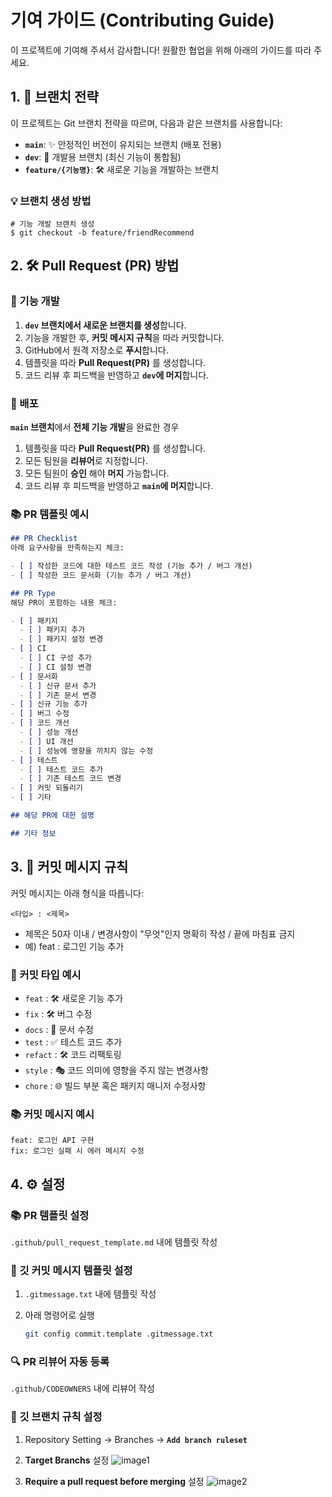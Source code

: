 # 기여 가이드 (Contributing Guide)

이 프로젝트에 기여해 주셔서 감사합니다! 원활한 협업을 위해 아래의 가이드를 따라 주세요.

## 1. 🌟 브랜치 전략

이 프로젝트는 Git 브랜치 전략을 따르며, 다음과 같은 브랜치를 사용합니다:

- **`main`**: ✨ 안정적인 버전이 유지되는 브랜치 (배포 전용)
- **`dev`**: 🌟 개발용 브랜치 (최신 기능이 통합됨)
- **`feature/{기능명}`**: 🛠️ 새로운 기능을 개발하는 브랜치

### 💡 브랜치 생성 방법

```
# 기능 개발 브랜치 생성
$ git checkout -b feature/friendRecommend
```

## 2. 🛠 Pull Request (PR) 방법

### 🔧 기능 개발

1. **`dev` 브랜치에서 새로운 브랜치를 생성**합니다.
2. 기능을 개발한 후, **커밋 메시지 규칙**을 따라 커밋합니다.
3. GitHub에서 원격 저장소로 **푸시**합니다.
4. 템플릿을 따라 **Pull Request(PR)** 를 생성합니다.
5. 코드 리뷰 후 피드백을 반영하고 **`dev`에 머지**합니다.

### 🌟 배포

**`main` 브랜치**에서 **전체 기능 개발**을 완료한 경우

1. 템플릿을 따라 **Pull Request(PR)** 를 생성합니다.
2. 모든 팀원을 **리뷰어**로 지정합니다.
3. 모든 팀원이 **승인** 해야 **머지** 가능합니다.
4. 코드 리뷰 후 피드백을 반영하고 **`main`에 머지**합니다.

### 📚 PR 템플릿 예시

```markdown
## PR Checklist
아래 요구사항을 만족하는지 체크:

- [ ] 작성한 코드에 대한 테스트 코드 작성 (기능 추가 / 버그 개선)
- [ ] 작성한 코드 문서화 (기능 추가 / 버그 개선)

## PR Type
해당 PR이 포함하는 내용 체크:

- [ ] 패키지
  - [ ] 패키지 추가
  - [ ] 패키지 설정 변경
- [ ] CI
  - [ ] CI 구성 추가
  - [ ] CI 설정 변경
- [ ] 문서화
  - [ ] 신규 문서 추가
  - [ ] 기존 문서 변경
- [ ] 신규 기능 추가
- [ ] 버그 수정
- [ ] 코드 개선
  - [ ] 성능 개선
  - [ ] UI 개선
  - [ ] 성능에 영향을 끼치지 않는 수정
- [ ] 테스트
  - [ ] 테스트 코드 추가
  - [ ] 기존 테스트 코드 변경
- [ ] 커밋 되돌리기
- [ ] 기타

## 해당 PR에 대한 설명

## 기타 정보

```

## 3. 📝 커밋 메시지 규칙

커밋 메시지는 아래 형식을 따릅니다:

```
<타입> : <제목>
```

- 제목은 50자 이내 / 변경사항이 "무엇"인지 명확히 작성 / 끝에 마침표 금지
- 예) feat : 로그인 기능 추가

### 🔖 커밋 타입 예시

- `feat` : 🛠 새로운 기능 추가
- `fix` : 🛠️ 버그 수정
- `docs` : 📑 문서 수정
- `test` : ✅ 테스트 코드 추가
- `refact` : 🛠 코드 리팩토링
- `style` : 🎭 코드 의미에 영향을 주지 않는 변경사항
- `chore` : 🌐 빌드 부분 혹은 패키지 매니저 수정사항

### 📚 커밋 메시지 예시

```
feat: 로그인 API 구현
fix: 로그인 실패 시 에러 메시지 수정
```

## 4. ⚙️ 설정

### 📚 PR 템플릿 설정

`.github/pull_request_template.md` 내에 템플릿 작성

### 🔖 깃 커밋 메시지 템플릿 설정

1. `.gitmessage.txt` 내에 템플릿 작성
2. 아래 명령어로 실행
    
    ```bash
    git config commit.template .gitmessage.txt
    ```
    
### 🔍 PR 리뷰어 자동 등록

`.github/CODEOWNERS` 내에 리뷰어 작성

### 🔄 깃 브랜치 규칙 설정

1. Repository Setting → Branches → **`Add branch ruleset`**
2. **Target Branchs** 설정
    ![image1](https://github.com/user-attachments/assets/94061361-18f3-47cd-ab93-e7945cde56e2)

4. **Require a pull request before merging** 설정
  ![image2](https://github.com/user-attachments/assets/6bcf35e3-2318-4708-8ff8-0aada6ef13f6)

